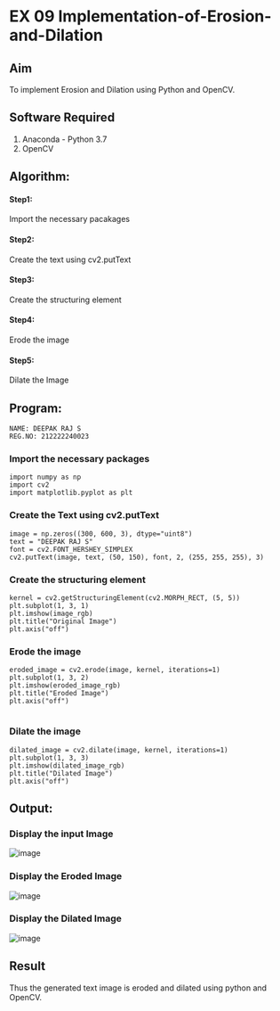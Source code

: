 # EX 09 Implementation-of-Erosion-and-Dilation
## Aim
To implement Erosion and Dilation using Python and OpenCV.
## Software Required
1. Anaconda - Python 3.7
2. OpenCV
## Algorithm:
#### Step1:<br>
Import the necessary pacakages

#### Step2:<br>
Create the text using cv2.putText

#### Step3:<br>
Create the structuring element

#### Step4:<br>
Erode the image


#### Step5: <br>
Dilate the Image

 
## Program:
```
NAME: DEEPAK RAJ S
REG.NO: 212222240023
```

### Import the necessary packages
``` 
import numpy as np
import cv2
import matplotlib.pyplot as plt
```
### Create the Text using cv2.putText
```
image = np.zeros((300, 600, 3), dtype="uint8")
text = "DEEPAK RAJ S"
font = cv2.FONT_HERSHEY_SIMPLEX
cv2.putText(image, text, (50, 150), font, 2, (255, 255, 255), 3)
```
### Create the structuring element
``` 
kernel = cv2.getStructuringElement(cv2.MORPH_RECT, (5, 5))
plt.subplot(1, 3, 1)
plt.imshow(image_rgb)
plt.title("Original Image")
plt.axis("off")
```
### Erode the image
``` 
eroded_image = cv2.erode(image, kernel, iterations=1)
plt.subplot(1, 3, 2)
plt.imshow(eroded_image_rgb)
plt.title("Eroded Image")
plt.axis("off")


```
### Dilate the image
``` 
dilated_image = cv2.dilate(image, kernel, iterations=1)
plt.subplot(1, 3, 3)
plt.imshow(dilated_image_rgb)
plt.title("Dilated Image")
plt.axis("off")

```

## Output:
### Display the input Image
![image](https://github.com/user-attachments/assets/36f91839-1a43-4f9e-a3fb-23f2c8df0e8c)

### Display the Eroded Image
![image](https://github.com/user-attachments/assets/f9bf41f9-bc47-498b-b6f7-f890e36b4f2c)

### Display the Dilated Image
![image](https://github.com/user-attachments/assets/1837df26-981a-407c-b1aa-5da31118c6ff)

## Result
Thus the generated text image is eroded and dilated using python and OpenCV.
